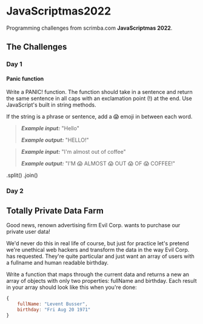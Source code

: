 # JavaScriptmas2022
Programming challenges from scrimba.com **JavaScriptmas 2022**.

## The Challenges

### Day 1
#### Panic function 
Write a PANIC! function. The function should take in a sentence and return the same
sentence in all caps with an exclamation point (!) at the end. Use JavaScript's
built in string methods. 

If the string is a phrase or sentence, add a 😱 emoji in between each word. 

> ***Example input:*** "Hello"
>
> ***Example output:*** "HELLO!"

> ***Example input:*** "I'm almost out of coffee"
>
> ***Example output:*** "I'M 😱 ALMOST 😱 OUT 😱 OF 😱 COFFEE!"

.split() .join()

### Day 2
## Totally Private Data Farm 
Good news, renown advertising firm Evil Corp. wants to purchase our 
private user data! 

We'd never do this in real life of course, but just for practice 
let's pretend we're unethical web hackers and transform the data 
in the way Evil Corp. has requested. They're quite particular and
just want an array of users with a fullname and human readable
birthday.   

Write a function that maps through the current data and returns
a new an array of objects with only two properties: 
fullName and birthday. 
Each result in your array should look like this when you're done: 

```js
{
    fullName: "Levent Busser", 
    birthday: "Fri Aug 20 1971"
}
```

